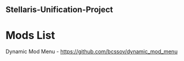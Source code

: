 ## Stellaris-Unification-Project

# Mods List

Dynamic Mod Menu - https://github.com/bcssov/dynamic_mod_menu
